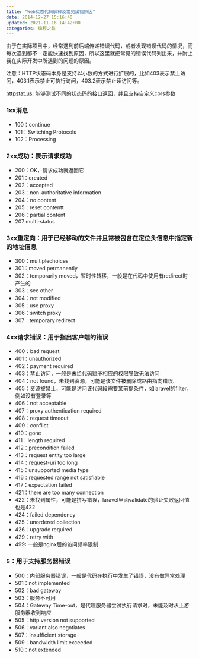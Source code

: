 ```yaml
---
title: "Web状态代码解释及常见出错原因"
date: 2014-12-27 15:16:40
updated: 2021-11-16 14:42:00
categories: 编程之路
---
```

由于在实际项目中，经常遇到前后端传递错误代码，或者发现错误代码的情况，而每次遇到都不一定能快速找到原因，所以这里就把常见的错误代码列出来，并附上我在实际开发中所遇到的问题的原因。

注意：HTTP状态码本身是支持以小数的方式进行扩展的，比如403表示禁止访问，403.1表示禁止可执行访问，403.2表示禁止读访问等。

[httpstat.us](https://httpstat.us/): 能够测试不同的状态码的接口返回，并且支持自定义cors参数

<!--more-->

### 1xx消息

  * 100：continue
  * 101：Switching Protocols
  * 102：Processing

### 2xx成功：表示请求成功

  * 200：OK，请求成功就返回它
  * 201：created
  * 202：accepted
  * 203：non-authoritative information
  * 204：no content
  * 205：reset contentt
  * 206：partial content
  * 207 multi-status

###  3xx重定向：用于已经移动的文件并且常被包含在定位头信息中指定新的地址信息

  * 300：multiplechoices
  * 301：moved permanently
  * 302：temporarily moved，暂时性转移，一般是在代码中使用有redirect时产生的
  * 303：see other
  * 304：not modified
  * 305：use proxy
  * 306：switch proxy
  * 307：temporary redirect

###  4xx请求错误：用于指出客户端的错误

  * 400：bad request
  * 401：unauthorized
  * 402：payment required
  * 403：禁止访问，一般是未给代码赋予相应的权限导致无法访问
  * 404：not found，未找到资源，可能是该文件被删除或路由指向错误.
  * 405：资源被禁止，可能是访问该代码段需要某前提条件，如laravel的filter，例如没有登录等
  * 406：not acceptable
  * 407：proxy authentication required
  * 408：request timeout
  * 409：conflict
  * 410：gone
  * 411：length required
  * 412：precondition failed
  * 413：request entity too large
  * 414：request-uri too long
  * 415：unsupported media type
  * 416：requested range not satisfiable
  * 417：expectation failed
  * 421：there are too many connection
  * 422：未找到属性，可能是拼写错误，laravel里面validate的验证失败返回值也是422
  * 424：failed dependency
  * 425：unordered collection
  * 426：upgrade required
  * 429：retry with
  * 499: 一般是nginx层的访问频率限制

###  5：用于支持服务器错误

  * 500：内部服务器错误，一般是代码在执行中发生了错误，没有做异常处理
  * 501：not implemented
  * 502：bad gateway
  * 503：服务不可用
  * 504：Gateway Time-out，是代理服务器尝试执行请求时，未能及时从上游服务器收到响应
  * 505：http version not supported
  * 506：variant also negotiates
  * 507：insufficient storage
  * 509：bandwidth limit exceeded
  * 510：not extended
